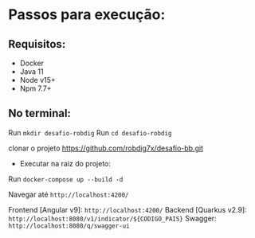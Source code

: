 # Passos para execução:

## Requisitos:

- Docker
- Java 11
- Node v15+
- Npm 7.7+

## No terminal:

Run `mkdir desafio-robdig`
Run `cd desafio-robdig`

clonar o projeto https://github.com/robdig7x/desafio-bb.git

- Executar na raiz do projeto:

Run `docker-compose up --build -d`

Navegar até `http://localhost:4200/`

Frontend [Angular v9]: `http://localhost:4200/`
Backend [Quarkus v2.9]: `http://localhost:8080/v1/indicator/${CODIGO_PAIS}`
Swagger: `http://localhost:8080/q/swagger-ui`